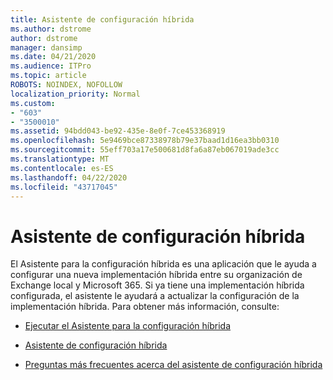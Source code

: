 ```yaml
---
title: Asistente de configuración híbrida
ms.author: dstrome
author: dstrome
manager: dansimp
ms.date: 04/21/2020
ms.audience: ITPro
ms.topic: article
ROBOTS: NOINDEX, NOFOLLOW
localization_priority: Normal
ms.custom:
- "603"
- "3500010"
ms.assetid: 94bdd043-be92-435e-8e0f-7ce453368919
ms.openlocfilehash: 5e9469bce87338978b79e37baad1d16ea3bb0310
ms.sourcegitcommit: 55eff703a17e500681d8fa6a87eb067019ade3cc
ms.translationtype: MT
ms.contentlocale: es-ES
ms.lasthandoff: 04/22/2020
ms.locfileid: "43717045"
---
```

# <a name="hybrid-configuration-wizard"></a>Asistente de configuración híbrida

El Asistente para la configuración híbrida es una aplicación que le ayuda a configurar una nueva implementación híbrida entre su organización de Exchange local y Microsoft 365. Si ya tiene una implementación híbrida configurada, el asistente le ayudará a actualizar la configuración de la implementación híbrida. Para obtener más información, consulte:
  
- [Ejecutar el Asistente para la configuración híbrida](https://technet.microsoft.com/library/mt595788%28v=exchg.150%29.aspx)

- [Asistente de configuración híbrida](https://technet.microsoft.com/library/hh529921%28v=exchg.150%29.aspx)

- [Preguntas más frecuentes acerca del asistente de configuración híbrida](https://technet.microsoft.com/library/mt488940%28v=exchg.150%29.aspx)
